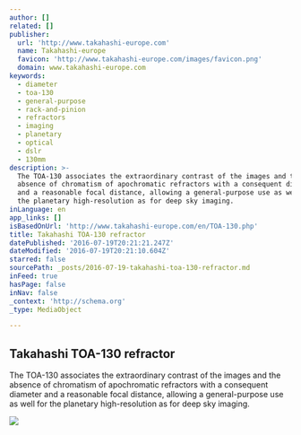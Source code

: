 ```yaml
---
author: []
related: []
publisher:
  url: 'http://www.takahashi-europe.com'
  name: Takahashi-europe
  favicon: 'http://www.takahashi-europe.com/images/favicon.png'
  domain: www.takahashi-europe.com
keywords:
  - diameter
  - toa-130
  - general-purpose
  - rack-and-pinion
  - refractors
  - imaging
  - planetary
  - optical
  - dslr
  - 130mm
description: >-
  The TOA-130 associates the extraordinary contrast of the images and the
  absence of chromatism of apochromatic refractors with a consequent diameter
  and a reasonable focal distance, allowing a general-purpose use as well for
  the planetary high-resolution as for deep sky imaging.
inLanguage: en
app_links: []
isBasedOnUrl: 'http://www.takahashi-europe.com/en/TOA-130.php'
title: Takahashi TOA-130 refractor
datePublished: '2016-07-19T20:21:21.247Z'
dateModified: '2016-07-19T20:21:10.604Z'
starred: false
sourcePath: _posts/2016-07-19-takahashi-toa-130-refractor.md
inFeed: true
hasPage: false
inNav: false
_context: 'http://schema.org'
_type: MediaObject

---
```

<article style=""><h1>Takahashi TOA-130 refractor</h1><p>The TOA-130 associates the extraordinary contrast of the images and the absence of chromatism of apochromatic refractors with a consequent diameter and a reasonable focal distance, allowing a general-purpose use as well for the planetary high-resolution as for deep sky imaging.</p><img src="http://www.takahashi-europe.com/images/products/toa130/TOA-130F_profil_300.jpg" /></article>